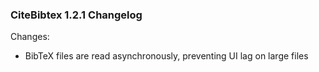 
### CiteBibtex 1.2.1 Changelog

Changes:

* BibTeX files are read asynchronously, preventing UI lag on large files

